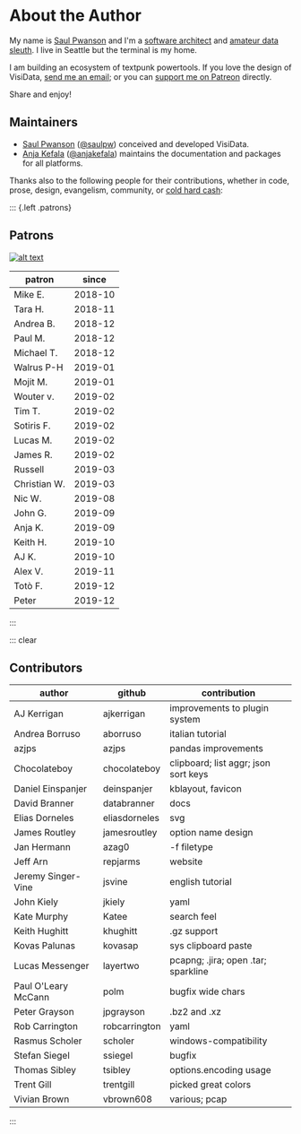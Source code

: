 # About the Author

My name is [Saul Pwanson](https://www.saul.pw) and I'm a [software architect](https://cionic.com/) and [amateur data sleuth](https://www.youtube.com/watch?v=9aHfK8EUIzg). I live in Seattle but the terminal is my home.

I am building an ecosystem of textpunk powertools. If you love the design of VisiData, [send me an email](mailto:vd@saul.pw); or you can [support me on Patreon](https://www.patreon.com/saulpw) directly.

Share and enjoy!

## Maintainers

- [Saul Pwanson](https://www.saul.pw) ([@saulpw](https://github.com/saulpw)) conceived and developed VisiData.
- [Anja Kefala](https://anja.kefala.info) ([@anjakefala](https://github.com/anjakefala)) maintains the documentation and packages for all platforms.

Thanks also to the following people for their contributions, whether in code, prose, design, evangelism, community, or [cold hard cash](https://www.patreon.com/saulpw):

::: {.left .patrons}

## Patrons

[![alt text][image]][hyperlink]

[hyperlink]: https://www.octoberswimmer.com/
[image]: /sponsors/october-swimmer.png

|patron              |since               |
|--------------------|--------------------|
|Mike E\.            |2018\-10            |
|Tara H\.            |2018\-11            |
|Andrea B\.          |2018\-12            |
|Paul M\.            |2018\-12            |
|Michael T\.         |2018\-12            |
|Walrus P\-H         |2019\-01            |
|Mojit M\.           |2019\-01            |
|Wouter v\.          |2019\-02            |
|Tim T\.             |2019\-02            |
|Sotiris F\.         |2019\-02            |
|Lucas M\.           |2019\-02            |
|James R\.           |2019\-02            |
|Russell             |2019\-03            |
|Christian W\.       |2019\-03            |
|Nic W\.             |2019\-08            |
|John G\.            |2019\-09            |
|Anja K\.            |2019\-09            |
|Keith H\.           |2019\-10            |
|AJ K\.              |2019\-10            |
|Alex V\.            |2019\-11            |
|Totò F\.            |2019\-12            |
|Peter               |2019\-12            |


:::

::: clear

## Contributors

|author              |github              |contribution        |
|--------------------|--------------------|--------------------|
|AJ Kerrigan         |ajkerrigan          |improvements to plugin system|
|Andrea Borruso      |aborruso            |italian tutorial    |
|azjps               |azjps               |pandas improvements |
|Chocolateboy        |chocolateboy        |clipboard; list aggr; json sort keys|
|Daniel Einspanjer   |deinspanjer         |kblayout, favicon   |
|David Branner       |databranner         |docs                |
|Elias Dorneles      |eliasdorneles       |svg                 |
|James Routley       |jamesroutley        |option name design  |
|Jan Hermann         |azag0               |\-f filetype        |
|Jeff Arn            |repjarms            |website             |
|Jeremy Singer\-Vine |jsvine              |english tutorial    |
|John Kiely          |jkiely              |yaml                |
|Kate Murphy         |Katee               |search feel         |
|Keith Hughitt       |khughitt            |\.gz support        |
|Kovas Palunas       |kovasap             |sys clipboard paste |
|Lucas Messenger     |layertwo            |pcapng; \.jira; open \.tar; sparkline|
|Paul O'Leary McCann |polm                |bugfix wide chars   |
|Peter Grayson       |jpgrayson           |\.bz2 and \.xz      |
|Rob Carrington      |robcarrington       |yaml                |
|Rasmus Scholer      |scholer             |windows\-compatibility|
|Stefan Siegel       |ssiegel             |bugfix              |
|Thomas Sibley       |tsibley             |options\.encoding usage|
|Trent Gill          |trentgill           |picked great colors |
|Vivian Brown        |vbrown608           |various; pcap       |

:::


